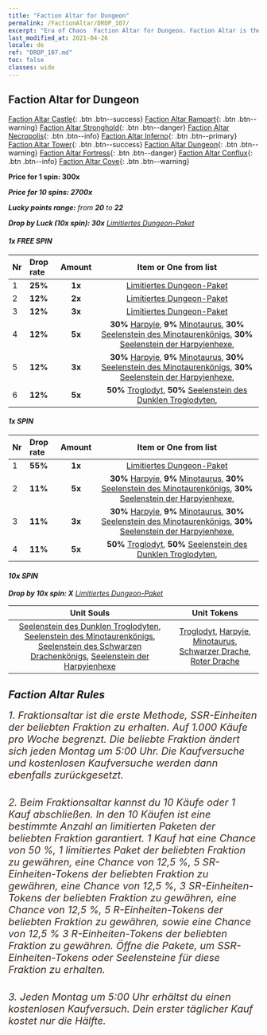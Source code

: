 ```yaml
---
title: "Faction Altar for Dungeon"
permalink: /FactionAltar/DROP_107/
excerpt: "Era of Chaos  Faction Altar for Dungeon. Faction Altar is the primary method for obtaining SSR units from the popular faction. Limited to 1,000 purchases each week. The popular faction changes at 05:00 every Monday. Purchase attempts and free purchase attempts will also reset then."
last_modified_at: 2021-04-26
locale: de
ref: "DROP_107.md"
toc: false
classes: wide
---
```


##  Faction Altar for **Dungeon**

  [Faction Altar Castle](/de/FactionAltar/DROP_101/){: .btn .btn--success} [Faction Altar Rampart](/de/FactionAltar/DROP_102/){: .btn .btn--warning} [Faction Altar Stronghold](/de/FactionAltar/DROP_103/){: .btn .btn--danger} [Faction Altar Necropolis](/de/FactionAltar/DROP_104/){: .btn .btn--info} [Faction Altar Inferno](/de/FactionAltar/DROP_105/){: .btn .btn--primary} [Faction Altar Tower](/de/FactionAltar/DROP_106/){: .btn .btn--success} [Faction Altar Dungeon](/de/FactionAltar/DROP_107/){: .btn .btn--warning} [Faction Altar Fortress](/de/FactionAltar/DROP_108/){: .btn .btn--danger} [Faction Altar Conflux](/de/FactionAltar/DROP_109/){: .btn .btn--info} [Faction Altar Cove](/de/FactionAltar/DROP_112/){: .btn .btn--warning} 

  **Price for 1 spin: 300x** <i class="fas fa-gem"/>

  **Price for 10 spins: 2700x** <i class="fas fa-gem"/>

  **Lucky points range:** from **20** to **22**

  **Drop by Luck (10x spin): 30x** [Limitiertes Dungeon-Paket](/ItemsDE/con_2107/)

####  1x FREE SPIN 

  |    Nr    |  Drop rate  |  Amount   |   Item or One from list  |
  |:---------|:------------|:---------:|:------------------------:|
  | 1 | **25%** | **1x** | [Limitiertes Dungeon-Paket](/ItemsDE/con_2107/) |
  | 2 | **12%** | **2x** | [Limitiertes Dungeon-Paket](/ItemsDE/con_2107/) |
  | 3 | **12%** | **3x** | [Limitiertes Dungeon-Paket](/ItemsDE/con_2107/) |
  | 4 | **12%** | **5x** |  **30%** [Harpyie](/ItemsDE/unt_245/),  **9%** [Minotaurus](/ItemsDE/unt_248/),  **30%** [Seelenstein des Minotaurenkönigs](/ItemsDE/unt_332/),  **30%** [Seelenstein der Harpyienhexe](/ItemsDE/unt_329/),  |
  | 5 | **12%** | **3x** |  **30%** [Harpyie](/ItemsDE/unt_245/),  **9%** [Minotaurus](/ItemsDE/unt_248/),  **30%** [Seelenstein des Minotaurenkönigs](/ItemsDE/unt_332/),  **30%** [Seelenstein der Harpyienhexe](/ItemsDE/unt_329/),  |
  | 6 | **12%** | **5x** |  **50%** [Troglodyt](/ItemsDE/unt_244/),  **50%** [Seelenstein des Dunklen Troglodyten](/ItemsDE/unt_328/),  |


####  1x SPIN 

  |    Nr    |  Drop rate  |  Amount   |   Item or One from list  |
  |:---------|:------------|:---------:|:------------------------:|
  | 1 | **55%** | **1x** | [Limitiertes Dungeon-Paket](/ItemsDE/con_2107/) |
  | 2 | **11%** | **5x** |  **30%** [Harpyie](/ItemsDE/unt_245/),  **9%** [Minotaurus](/ItemsDE/unt_248/),  **30%** [Seelenstein des Minotaurenkönigs](/ItemsDE/unt_332/),  **30%** [Seelenstein der Harpyienhexe](/ItemsDE/unt_329/),  |
  | 3 | **11%** | **3x** |  **30%** [Harpyie](/ItemsDE/unt_245/),  **9%** [Minotaurus](/ItemsDE/unt_248/),  **30%** [Seelenstein des Minotaurenkönigs](/ItemsDE/unt_332/),  **30%** [Seelenstein der Harpyienhexe](/ItemsDE/unt_329/),  |
  | 4 | **11%** | **5x** |  **50%** [Troglodyt](/ItemsDE/unt_244/),  **50%** [Seelenstein des Dunklen Troglodyten](/ItemsDE/unt_328/),  |


####  10x SPIN 

  **Drop by 10x spin: X** [Limitiertes Dungeon-Paket](/ItemsDE/con_2107/)

  |    Unit Souls    |  Unit Tokens  |
  |:----------------:|:-------------:|
  | [Seelenstein des Dunklen Troglodyten](/ItemsDE/unt_328/), [Seelenstein des Minotaurenkönigs](/ItemsDE/unt_332/), [Seelenstein des Schwarzen Drachenkönigs](/ItemsDE/unt_334/), [Seelenstein der Harpyienhexe](/ItemsDE/unt_329/) | [Troglodyt](/ItemsDE/unt_244/), [Harpyie](/ItemsDE/unt_245/), [Minotaurus](/ItemsDE/unt_248/), [Schwarzer Drache](/ItemsDE/unt_250/), [Roter Drache](/ItemsDE/unt_251/) |



## Faction Altar Rules

  <span style="color: #3c2a1e;font-size:20px">1. Fraktionsaltar ist die erste Methode, SSR-Einheiten der beliebten Fraktion zu erhalten. Auf 1.000 Käufe pro Woche begrenzt. Die beliebte Fraktion ändert sich jeden Montag um 5:00 Uhr. Die Kaufversuche und kostenlosen Kaufversuche werden dann ebenfalls zurückgesetzt.</span><br/>

<br/>  <span style="color: #3c2a1e;font-size:20px">2. Beim Fraktionsaltar kannst du 10 Käufe oder 1 Kauf abschließen. In den 10 Käufen ist eine bestimmte Anzahl an limitierten Paketen der beliebten Fraktion garantiert. 1 Kauf hat eine Chance von 50 %, 1 limitiertes Paket der beliebten Fraktion zu gewähren, eine Chance von 12,5 %, 5 SR-Einheiten-Tokens der beliebten Fraktion zu gewähren, eine Chance von 12,5 %, 3 SR-Einheiten-Tokens der beliebten Fraktion zu gewähren, eine Chance von 12,5 %, 5 R-Einheiten-Tokens der beliebten Fraktion zu gewähren, sowie eine Chance von 12,5 % 3 R-Einheiten-Tokens der beliebten Fraktion zu gewähren. Öffne die Pakete, um SSR-Einheiten-Tokens oder Seelensteine für diese Fraktion zu erhalten.</span>

<br/>  <span style="color: #3c2a1e;font-size:20px">3. Jeden Montag um 5:00 Uhr erhältst du einen kostenlosen Kaufversuch. Dein erster täglicher Kauf kostet nur die Hälfte.</span><br/>

<br/>